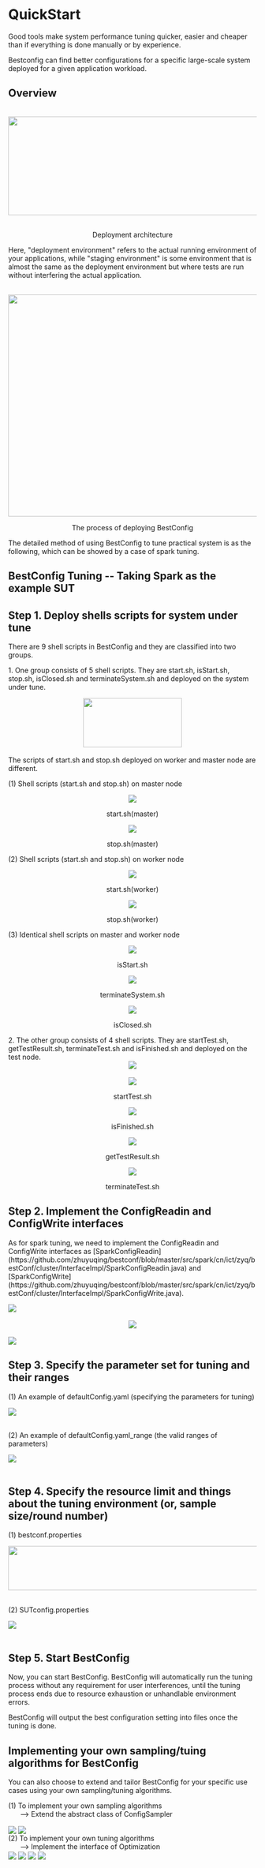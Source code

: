 QuickStart
======================

Good tools make system performance tuning quicker, easier and cheaper than if everything is done manually or by experience.

Bestconfig can find better configurations for a specific large-scale system deployed for a given application workload.

Overview
-----------------------

<div align=center>
    <br />
    <img src="https://github.com/zhuyuqing/bestconf/blob/master/doc/pics/BestConfig.png" width = "600" height = "200" align=center />
    <p align=center>Deployment architecture </p>
</div>

Here, "deployment environment" refers to the actual running environment of your applications, while "staging environment" is some environment that is almost the same as the deployment environment but where tests are run without interfering the actual application.

<div align=center>
    <br />
    <img src="https://github.com/zhuyuqing/bestconf/blob/master/doc/pics/workflow.jpg" width = "640" height = "450" align=center />
</div>
<div>
<p align=center>The process of deploying BestConfig </p>
</div>

The detailed method of using BestConfig to tune practical system is as the following, which can be showed by a case of spark tuning.

BestConfig Tuning -- Taking Spark as the example SUT
--------------------------
Step 1. Deploy shells scripts for system under tune
-------------
There are 9 shell scripts in BestConfig and they are classified into two groups.<br />
<p>1. One group consists of 5 shell scripts. They are start.sh, isStart.sh, stop.sh, isClosed.sh and terminateSystem.sh and deployed on the system under tune. <br /> </p>
  <div align=center>
    <img src="https://github.com/zhuyuqing/bestconf/blob/master/doc/pics/shells-tune.jpg" width = "200" height = "100" align=center />
</div>
<br />
The scripts of start.sh and stop.sh deployed on worker and master node are different. <br />  
<p>(1) Shell scripts (start.sh and stop.sh) on master node</p>
<div align=center>
    <img src="https://github.com/zhuyuqing/bestconf/blob/master/doc/pics/start.jpg"  align=center />
</div>
<p align=center>start.sh(master)</p>
<div align=center>
    <img src="https://github.com/zhuyuqing/bestconf/blob/master/doc/pics/stop.jpg"  align=center />
</div>
<p align=center>stop.sh(master)</p>
<p>(2) Shell scripts (start.sh and stop.sh) on worker node</p>
<div align=center>
    <img src="https://github.com/zhuyuqing/bestconf/blob/master/doc/pics/start_worker.jpg" align=center />
</div>
<p align=center>start.sh(worker)</p>
<div align=center>
    <img src="https://github.com/zhuyuqing/bestconf/blob/master/doc/pics/stop_worker.jpg" align=center />
</div>
<p align=center>stop.sh(worker)</p>
<p>(3) Identical shell scripts on master and worker node</p>
<div align=center>
    <img src="https://github.com/zhuyuqing/bestconf/blob/master/doc/pics/isStart.jpg" align=center />
</div>
<p align=center>isStart.sh</p>
<div align=center>
    <img src="https://github.com/zhuyuqing/bestconf/blob/master/doc/pics/terminateSystem.jpg"  align=center />
</div>
<p align=center>terminateSystem.sh</p>
<div align=center>
    <img src="https://github.com/zhuyuqing/bestconf/blob/master/doc/pics/isClosed.jpg" align=center />
</div>
<p align=center>isClosed.sh</p>
2. The other group consists of 4 shell scripts. They are startTest.sh, getTestResult.sh, terminateTest.sh and isFinished.sh and deployed on the test node. <br />
   <div align=center>
    <img src="https://github.com/zhuyuqing/bestconf/blob/master/doc/pics/shell-test.jpg"  align=center />
</div>
<br />
<div align=center>
 <img src="https://github.com/zhuyuqing/bestconf/blob/master/doc/pics/startTest.jpg"  align=center />
</div>
<p align=center>startTest.sh</p>
<div align=center>
 <img src="https://github.com/zhuyuqing/bestconf/blob/master/doc/pics/isFinished.jpg"  align=center />
</div>
<p align=center>isFinished.sh</p>
<div align=center>
 <img src="https://github.com/zhuyuqing/bestconf/blob/master/doc/pics/getTestResult.jpg"  align=center />
</div>
<p align=center>getTestResult.sh</p>
<div align=center>
 <img src="https://github.com/zhuyuqing/bestconf/blob/master/doc/pics/terminateTest.jpg"  align=center />
</div>
<p align=center>terminateTest.sh</p>

Step 2. Implement the ConfigReadin and ConfigWrite interfaces 
------------------------
<p>As for spark tuning, we need to implement the ConfigReadin and ConfigWrite interfaces as [SparkConfigReadin](https://github.com/zhuyuqing/bestconf/blob/master/src/spark/cn/ict/zyq/bestConf/cluster/InterfaceImpl/SparkConfigReadin.java) and [SparkConfigWrite](https://github.com/zhuyuqing/bestconf/blob/master/src/spark/cn/ict/zyq/bestConf/cluster/InterfaceImpl/SparkConfigWrite.java). </p>
<div>
 <img src="https://github.com/zhuyuqing/bestconf/blob/master/doc/pics/interface1.jpg"  align=center />
</div>
<br />
<div align=center>
 <img src="https://github.com/zhuyuqing/bestconf/blob/master/doc/pics/interface2.jpg"  align=center />
</div>
<br />
<div>
 <img src="https://github.com/zhuyuqing/bestconf/blob/master/doc/pics/interface3.jpg"  align=center />
</div>

Step 3. Specify the parameter set for tuning and their ranges
------------------------
<p>(1) An example of defaultConfig.yaml (specifying the parameters for tuning)  </p>
<div>
 <img src="https://github.com/zhuyuqing/bestconf/blob/master/doc/pics/defaultConfig_yaml.jpg"  align=center />
</div>
<br />
<p>(2) An example of defaultConfig.yaml_range (the valid ranges of parameters) </p>
<div>
 <img src="https://github.com/zhuyuqing/bestconf/blob/master/doc/pics/defaultConfig_yamlrange.jpg"  align=center />
</div>
<br />

Step 4. Specify the resource limit and things about the tuning environment (or, sample size/round number) 
------------------------
<p>(1) bestconf.properties </p>
<div>
 <img src="https://github.com/zhuyuqing/bestconf/blob/master/doc/pics/bestconf_propertiesNew4.jpg" width = "640" height = "90" align=center />
</div>
<br />

<p>(2) SUTconfig.properties </p>
<div >
 <img src="https://github.com/zhuyuqing/bestconf/blob/master/doc/pics/SUTconfig_propertiesNew3.jpg"  align=center />
</div>
<br />

Step 5. Start BestConfig
------------------------
Now, you can start BestConfig. BestConfig will automatically run the tuning process without any requirement for user interferences, until the tuning process ends due to resource exhaustion or unhandlable environment errors.

BestConfig will output the best configuration setting into files once the tuning is done.

Implementing your own sampling/tuing algorithms for BestConfig
---------------------------

You can also choose to extend and tailor BestConfig for your specific use cases using your own sampling/tuning algorithms.

   (1) To implement your own sampling algorithms <br />
       --> Extend the abstract class of ConfigSampler <br />
 <div>
 <img src="https://github.com/zhuyuqing/bestconf/blob/master/doc/pics/ConfigSampler1.jpg"  align=center />
    <img src="https://github.com/zhuyuqing/bestconf/blob/master/doc/pics/ConfigSampler2.jpg"  align=center />
 </div>
   (2) To implement your own tuning algorithms <br />
       --> Implement the interface of Optimization <br />
       <div>
    <img src="https://github.com/zhuyuqing/bestconf/blob/master/doc/pics/Optimization1.jpg"  align=center />
    <img src="https://github.com/zhuyuqing/bestconf/blob/master/doc/pics/Optimization2.jpg"  align=center />
    <img src="https://github.com/zhuyuqing/bestconf/blob/master/doc/pics/Optimization3.jpg"  align=center />
    <img src="https://github.com/zhuyuqing/bestconf/blob/master/doc/pics/Optimization5.jpg"  align=center />
    </div>
